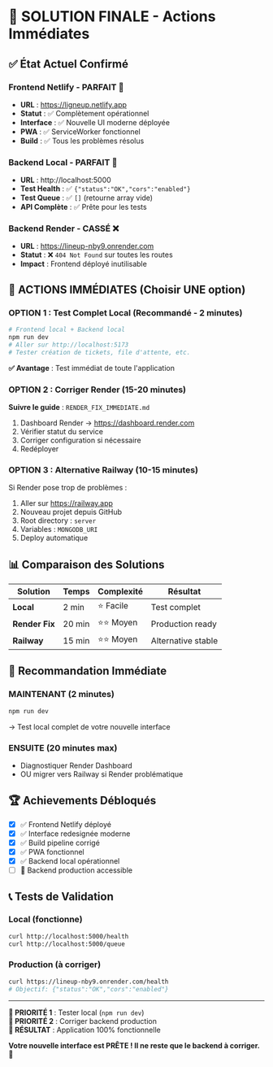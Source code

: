 # 🎯 SOLUTION FINALE - Actions Immédiates

## ✅ État Actuel Confirmé

### **Frontend Netlify - PARFAIT** 🎉
- **URL** : https://ligneup.netlify.app
- **Statut** : ✅ Complètement opérationnel
- **Interface** : ✅ Nouvelle UI moderne déployée
- **PWA** : ✅ ServiceWorker fonctionnel
- **Build** : ✅ Tous les problèmes résolus

### **Backend Local - PARFAIT** 🎉
- **URL** : http://localhost:5000
- **Test Health** : ✅ `{"status":"OK","cors":"enabled"}`
- **Test Queue** : ✅ `[]` (retourne array vide)
- **API Complète** : ✅ Prête pour les tests

### **Backend Render - CASSÉ** ❌
- **URL** : https://lineup-nby9.onrender.com
- **Statut** : ❌ `404 Not Found` sur toutes les routes
- **Impact** : Frontend déployé inutilisable

## 🚀 ACTIONS IMMÉDIATES (Choisir UNE option)

### **OPTION 1 : Test Complet Local** (Recommandé - 2 minutes)
```bash
# Frontend local + Backend local
npm run dev
# Aller sur http://localhost:5173
# Tester création de tickets, file d'attente, etc.
```
**✅ Avantage** : Test immédiat de toute l'application

### **OPTION 2 : Corriger Render** (15-20 minutes)
**Suivre le guide** : `RENDER_FIX_IMMEDIATE.md`
1. Dashboard Render → https://dashboard.render.com
2. Vérifier statut du service
3. Corriger configuration si nécessaire
4. Redéployer

### **OPTION 3 : Alternative Railway** (10-15 minutes)
Si Render pose trop de problèmes :
1. Aller sur https://railway.app
2. Nouveau projet depuis GitHub
3. Root directory : `server`
4. Variables : `MONGODB_URI`
5. Deploy automatique

## 📊 Comparaison des Solutions

| Solution | Temps | Complexité | Résultat |
|----------|-------|------------|----------|
| **Local** | 2 min | ⭐ Facile | Test complet |
| **Render Fix** | 20 min | ⭐⭐ Moyen | Production ready |
| **Railway** | 15 min | ⭐⭐ Moyen | Alternative stable |

## 🎯 Recommandation Immédiate

### **MAINTENANT** (2 minutes)
```bash
npm run dev
```
→ Test local complet de votre nouvelle interface

### **ENSUITE** (20 minutes max)
- Diagnostiquer Render Dashboard
- OU migrer vers Railway si Render problématique

## 🏆 Achievements Débloqués

- [x] ✅ Frontend Netlify déployé
- [x] ✅ Interface redesignée moderne
- [x] ✅ Build pipeline corrigé  
- [x] ✅ PWA fonctionnel
- [x] ✅ Backend local opérationnel
- [ ] 🎯 Backend production accessible

## 📞 Tests de Validation

### **Local (fonctionne)**
```bash
curl http://localhost:5000/health
curl http://localhost:5000/queue
```

### **Production (à corriger)**
```bash
curl https://lineup-nby9.onrender.com/health
# Objectif: {"status":"OK","cors":"enabled"}
```

---

**🎯 PRIORITÉ 1** : Tester local (`npm run dev`)  
**🎯 PRIORITÉ 2** : Corriger backend production  
**🏁 RÉSULTAT** : Application 100% fonctionnelle

**Votre nouvelle interface est PRÊTE ! Il ne reste que le backend à corriger.** 🚀 